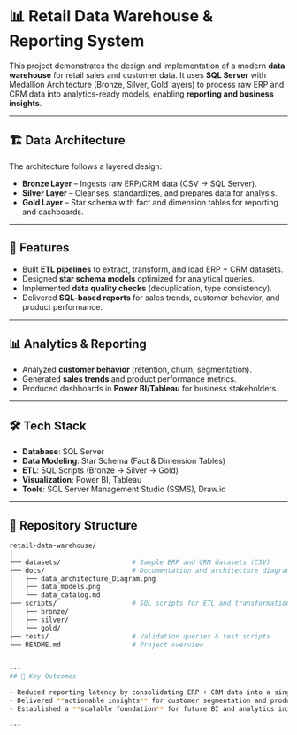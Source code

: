 # 📊 Retail Data Warehouse & Reporting System

This project demonstrates the design and implementation of a modern **data warehouse** for retail sales and customer data. It uses **SQL Server** with Medallion Architecture (Bronze, Silver, Gold layers) to process raw ERP and CRM data into analytics-ready models, enabling **reporting and business insights**.

---

## 🏗️ Data Architecture

The architecture follows a layered design:

- **Bronze Layer** – Ingests raw ERP/CRM data (CSV → SQL Server).  
- **Silver Layer** – Cleanses, standardizes, and prepares data for analysis.  
- **Gold Layer** – Star schema with fact and dimension tables for reporting and dashboards.

---

## 🚀 Features

- Built **ETL pipelines** to extract, transform, and load ERP + CRM datasets.  
- Designed **star schema models** optimized for analytical queries.  
- Implemented **data quality checks** (deduplication, type consistency).  
- Delivered **SQL-based reports** for sales trends, customer behavior, and product performance.

---

## 📊 Analytics & Reporting

- Analyzed **customer behavior** (retention, churn, segmentation).  
- Generated **sales trends** and product performance metrics.  
- Produced dashboards in **Power BI/Tableau** for business stakeholders.

---

## 🛠️ Tech Stack

- **Database**: SQL Server  
- **Data Modeling**: Star Schema (Fact & Dimension Tables)  
- **ETL**: SQL Scripts (Bronze → Silver → Gold)  
- **Visualization**: Power BI, Tableau  
- **Tools**: SQL Server Management Studio (SSMS), Draw.io

---

## 📂 Repository Structure

```bash
retail-data-warehouse/
│
├── datasets/                  # Sample ERP and CRM datasets (CSV)
├── docs/                      # Documentation and architecture diagrams
│   ├── data_architecture_Diagram.png
│   ├── data_models.png
│   └── data_catalog.md
├── scripts/                   # SQL scripts for ETL and transformations
│   ├── bronze/
│   ├── silver/
│   └── gold/
├── tests/                     # Validation queries & test scripts
└── README.md                  # Project overview


---
## 🎯 Key Outcomes

- Reduced reporting latency by consolidating ERP + CRM data into a single warehouse.  
- Delivered **actionable insights** for customer segmentation and product sales.  
- Established a **scalable foundation** for future BI and analytics initiatives.

---
